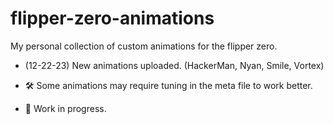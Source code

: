 # flipper-zero-animations

My personal collection of custom animations for the flipper zero.

* (12-22-23) New animations uploaded.
(HackerMan, Nyan, Smile, Vortex)
  
* 🛠️ Some animations may require tuning in the meta file to work better.

* 🚧 Work in progress.
